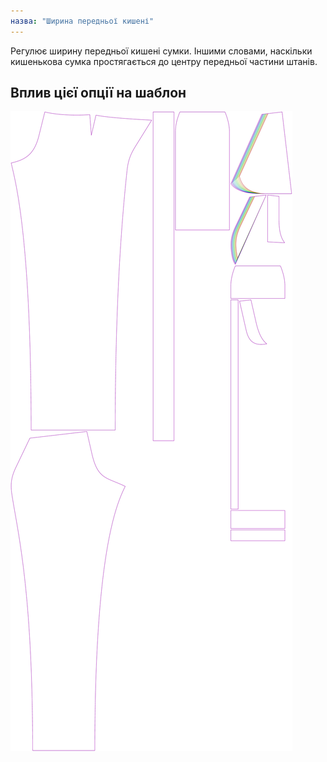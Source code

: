 ```yaml
---
назва: "Ширина передньої кишені"
---
```


Регулює ширину передньої кишені сумки. Іншими словами, наскільки кишенькова сумка простягається до центру передньої частини штанів.

## Вплив цієї опції на шаблон

![На цьому зображенні показано вплив цієї опції шляхом накладання декількох варіантів, які мають різне значення для цієї опції](charlie_frontpocketwidth_sample.svg "Вплив цієї опції на шаблон")
